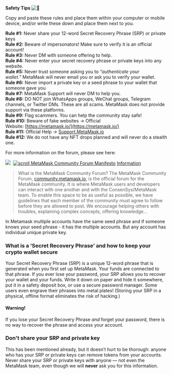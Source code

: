 **Safety Tips ![:rotating_light:](https://emoji.discourse-cdn.com/twitter/rotating_light.png?v=12 ":rotating_light:")** 

Copy and paste these rules and place them within your computer or mobile device, and/or write these down and place them next to you.

**Rule #1:** Never share your 12-word Secret Recovery Phrase (SRP) or private keys  
**Rule #2:** Beware of impersonators! Make sure to verify it is an official account!  
**Rule #3:** Never DM with someone offering to help.  
**Rule #4:** Never enter your secret recovery phrase or private keys into any website.  
**Rule #5:** Never trust someone asking you to _“authenticate your wallet.”_ MetaMask will never email you or ask you to verify your wallet.  
**Rule #6:** Never import a private key or a seed phrase to your wallet that someone gave you  
**Rule #7:** MetaMask Support will never DM to help you.  
**Rule #8:** DO NOT join WhatsApps groups, WeChat groups, Telegram channels, or Twitter DMs. These are all scams. MetaMask does not provide support via these platforms.  
**Rule #9:** Flag scammers. You can help the community stay safe!  
**Rule #10:** Beware of fake websites → Official Website: [https://metamask.io/](https://metamask.io/)  
**Rule #11:** Official Help → [Support.MetaMask.io](http://support.metamask.io/)  
**Rule #12:** We do not have any NFT drops planned and will never do a stealth one.

For more information on the forum, please see here:

![](https://dub2.discourse-cdn.com/metamask/user_avatar/community.metamask.io/nakedwinnie/40/5551_2.png)  [![scroll](https://emoji.discourse-cdn.com/twitter/scroll.png?v=12 "scroll") MetaMask Community Forum Manifesto](https://community.metamask.io/t/metamask-community-forum-manifesto/22805) [Information](https://community.metamask.io/c/information/26)

> What is the MetaMask Community Forum? The MetaMask Community Forum, [community.metamask.io](https://community.metamask.io/), is the official forum for the MetaMask community. It is where MetaMask users and developers can interact with one another and with the ConsenSys/MetaMask team. To enable this space to be as useful as possible, we have guidelines that each member of the community must agree to follow before they are allowed to post. We encourage helping others with troubles, explaining complex concepts, offering knowledge…


In Metamask multiple accounts have the same seed phrase and if someone knows your seed phrase - it has the multiple accounts. But any account has individual unique private key.

### What is a ‘Secret Recovery Phrase’ and how to keep your crypto wallet secure

Your Secret Recovery Phrase (SRP) is a unique 12-word phrase that is generated when you first set up MetaMask. Your funds are connected to that phrase. If you ever lose your password, your SRP allows you to recover your wallet and your funds. Write it down on paper and hide it somewhere, put it in a safety deposit box, or use a secure password manager. Some users even engrave their phrases into metal plates! (Storing your SRP in a physical, offline format eliminates the risk of hacking.)

#### Warning!
If you lose your Secret Recovery Phrase _and_ forget your password, there is no way to recover the phrase and access your account.

### Don't share your SRP and private key
This has been mentioned already, but it doesn’t hurt to be thorough: anyone who has your SRP or private keys can remove tokens from your accounts. Never share your SRP or private keys with anyone — not even the MetaMask team, even though we will **never** ask you for this information.